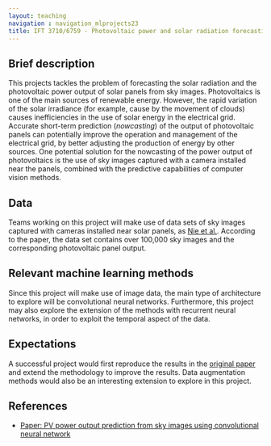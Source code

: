 ```yaml
---
layout: teaching
navigation : navigation_mlprojects23
title: IFT 3710/6759 - Photovoltaic power and solar radiation forecasting
---
```


## Brief description

This projects tackles the problem of forecasting the solar radiation and the photovoltaic power output of solar panels from sky images. Photovoltaics is one of the main sources of renewable energy. However, the rapid variation of the solar irradiance (for example, cause by the movement of clouds) causes inefficiencies in the use of solar energy in the electrical grid. Accurate short-term prediction (_nowcasting_) of the output of photovoltaic panels can potentially improve the operation and management of the electrical grid, by better adjusting the production of energy by other sources. One potential solution for the nowcasting of the power output of photovoltaics is the use of sky images captured with a camera installed near the panels, combined with the predictive capabilities of computer vision methods.

## Data

Teams working on this project will make use of data sets of sky images captured with cameras installed near solar panels, as [Nie et al.](https://sci-hub.st/https://aip.scitation.org/doi/abs/10.1063/5.0014016). According to the paper, the data set contains over 100,000 sky images and the corresponding photovoltaic panel output.

## Relevant machine learning methods

Since this project will make use of image data, the main type of architecture to explore will be convolutional neural networks. Furthermore, this project may also explore the extension of the methods with recurrent neural networks, in order to exploit the temporal aspect of the data.

## Expectations

A successful project would first reproduce the results in the [original paper](https://sci-hub.st/https://aip.scitation.org/doi/abs/10.1063/5.0014016) and extend the methodology to improve the results. Data augmentation methods would also be an interesting extension to explore in this project.

## References

* [Paper: PV power output prediction from sky images using convolutional neural network](https://sci-hub.st/https://aip.scitation.org/doi/abs/10.1063/5.0014016)
